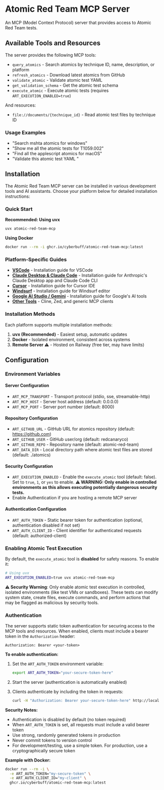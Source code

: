 # Atomic Red Team MCP Server

An MCP (Model Context Protocol) server that provides access to Atomic Red Team tests.

## Available Tools and Resources

The server provides the following MCP tools:

- `query_atomics` - Search atomics by technique ID, name, description, or platform
- `refresh_atomics` - Download latest atomics from GitHub
- `validate_atomic` - Validate atomic test YAML
- `get_validation_schema` - Get the atomic test schema
- `execute_atomic` - Execute atomic tests (requires `ART_EXECUTION_ENABLED=true`)

And resources:
- `file://documents/{technique_id}` - Read atomic test files by technique ID

### Usage Examples

- "Search mshta atomics for windows"
- "Show me all the atomic tests for T1059.002"
- "Find all the applescript atomics for macOS"
- "Validate this atomic test YAML <yaml-content-here>"

## Installation

The Atomic Red Team MCP server can be installed in various development tools and AI assistants. Choose your platform below for detailed installation instructions:

### Quick Start

**Recommended: Using uvx**
```bash
uvx atomic-red-team-mcp
```

**Using Docker**
```bash
docker run --rm -i ghcr.io/cyberbuff/atomic-red-team-mcp:latest
```

### Platform-Specific Guides
- **[VSCode](https://github.com/cyberbuff/atomic-red-team-mcp/blob/main/guides/code.md)** - Installation guide for VSCode
- **[Claude Desktop & Claude Code](https://github.com/cyberbuff/atomic-red-team-mcp/blob/main/guides/claude.md)** - Installation guide for Anthropic's Claude Desktop app and Claude Code CLI
- **[Cursor](https://github.com/cyberbuff/atomic-red-team-mcp/blob/main/guides/cursor.md)** - Installation guide for Cursor IDE
- **[Windsurf](https://github.com/cyberbuff/atomic-red-team-mcp/blob/main/guides/windsurf.md)** - Installation guide for Windsurf editor
- **[Google AI Studio / Gemini](https://github.com/cyberbuff/atomic-red-team-mcp/blob/main/guides/gemini.md)** - Installation guide for Google's AI tools
- **[Other Tools](https://github.com/cyberbuff/atomic-red-team-mcp/blob/main/guides/other.md)** - Cline, Zed, and generic MCP clients

### Installation Methods

Each platform supports multiple installation methods:

1. **uvx (Recommended)** - Easiest setup, automatic updates
2. **Docker** - Isolated environment, consistent across systems
3. **Remote Server** ⚠️ - Hosted on Railway (free tier, may have limits)

## Configuration

### Environment Variables

#### Server Configuration
- `ART_MCP_TRANSPORT` - Transport protocol (stdio, sse, streamable-http)
- `ART_MCP_HOST` - Server host address (default: 0.0.0.0)
- `ART_MCP_PORT` - Server port number (default: 8000)

#### Repository Configuration
- `ART_GITHUB_URL` - GitHub URL for atomics repository (default: https://github.com)
- `ART_GITHUB_USER` - GitHub user/org (default: redcanaryco)
- `ART_GITHUB_REPO` - Repository name (default: atomic-red-team)
- `ART_DATA_DIR` - Local directory path where atomic test files are stored (default: ./atomics)

#### Security Configuration
- `ART_EXECUTION_ENABLED` - Enable the `execute_atomic` tool (default: false). Set to `true`, `1`, or `yes` to enable. **⚠️ WARNING: Only enable in controlled environments as this allows executing potentially dangerous security tests.**
- Enable Authentication if you are hosting a remote MCP server

#### Authentication Configuration
- `ART_AUTH_TOKEN` - Static bearer token for authentication (optional, authentication disabled if not set)
- `ART_AUTH_CLIENT_ID` - Client identifier for authenticated requests (default: authorized-client)

### Enabling Atomic Test Execution

By default, the `execute_atomic` tool is **disabled** for safety reasons. To enable it:

```bash
# Using uvx
ART_EXECUTION_ENABLED=true uvx atomic-red-team-mcp
```

**⚠️ Security Warning**: Only enable atomic test execution in controlled, isolated environments (like test VMs or sandboxes). These tests can modify system state, create files, execute commands, and perform actions that may be flagged as malicious by security tools.

### Authentication

The server supports static token authentication for securing access to the MCP tools and resources. When enabled, clients must include a bearer token in the `Authorization` header:

```
Authorization: Bearer <your-token>
```

**To enable authentication:**

1. Set the `ART_AUTH_TOKEN` environment variable:
   ```bash
   export ART_AUTH_TOKEN="your-secure-token-here"
   ```

2. Start the server (authentication is automatically enabled)

3. Clients authenticate by including the token in requests:
   ```bash
   curl -H "Authorization: Bearer your-secure-token-here" http://localhost:8000
   ```

**Security Notes:**
- Authentication is disabled by default (no token required)
- When `ART_AUTH_TOKEN` is set, all requests must include a valid bearer token
- Use strong, randomly generated tokens in production
- Never commit tokens to version control
- For development/testing, use a simple token. For production, use a cryptographically secure token

**Example with Docker:**
```bash
docker run --rm -i \
  -e ART_AUTH_TOKEN="my-secure-token" \
  -e ART_AUTH_CLIENT_ID="my-client" \
  ghcr.io/cyberbuff/atomic-red-team-mcp:latest
```
